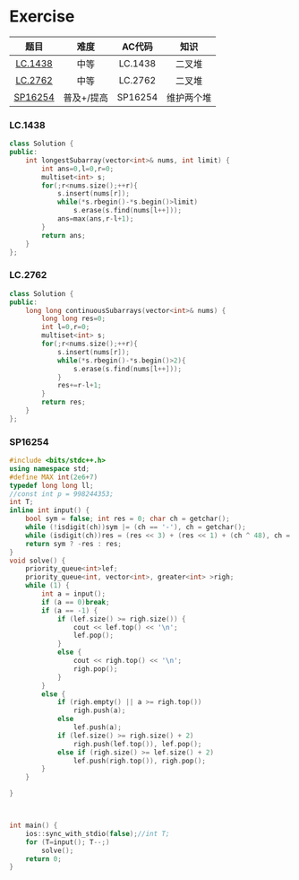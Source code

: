 Exercise
=================
|题目|难度|AC代码|知识|
|:-:|:-:|:-:|:-:|
|[LC.1438](https://leetcode.cn/problems/longest-continuous-subarray-with-absolute-diff-less-than-or-equal-to-limit/)|中等|LC.1438|二叉堆|
|[LC.2762](https://leetcode.cn/problems/continuous-subarrays/description/)|中等|LC.2762|二叉堆|
|[SP16254](https://www.luogu.com.cn/problem/SP16254)|普及+/提高|SP16254|维护两个堆|

### LC.1438
```cpp
class Solution {
public:
    int longestSubarray(vector<int>& nums, int limit) {
        int ans=0,l=0,r=0;
        multiset<int> s;
        for(;r<nums.size();++r){
            s.insert(nums[r]);
            while(*s.rbegin()-*s.begin()>limit)
                s.erase(s.find(nums[l++]));
            ans=max(ans,r-l+1);
        }
        return ans;
    }
};
```

### LC.2762
```cpp
class Solution {
public:
    long long continuousSubarrays(vector<int>& nums) {
        long long res=0;
        int l=0,r=0;
        multiset<int> s;
        for(;r<nums.size();++r){
            s.insert(nums[r]);
            while(*s.rbegin()-*s.begin()>2){
                s.erase(s.find(nums[l++]));
            }
            res+=r-l+1;
        }
        return res;
    }
};
```

### SP16254
```cpp
#include <bits/stdc++.h>
using namespace std;
#define MAX int(2e6+7)
typedef long long ll;
//const int p = 998244353;
int T;
inline int input() {
    bool sym = false; int res = 0; char ch = getchar();
    while (!isdigit(ch))sym |= (ch == '-'), ch = getchar();
    while (isdigit(ch))res = (res << 3) + (res << 1) + (ch ^ 48), ch = getchar();
    return sym ? -res : res;
}
void solve() {
    priority_queue<int>lef;
    priority_queue<int, vector<int>, greater<int> >righ;
    while (1) {
        int a = input();
        if (a == 0)break;
        if (a == -1) {
            if (lef.size() >= righ.size()) {
                cout << lef.top() << '\n';
                lef.pop();
            }
            else {
                cout << righ.top() << '\n';
                righ.pop();
            }
        }
        else {
            if (righ.empty() || a >= righ.top())
                righ.push(a);
            else
                lef.push(a);
            if (lef.size() >= righ.size() + 2)
                righ.push(lef.top()), lef.pop();
            else if (righ.size() >= lef.size() + 2)
                lef.push(righ.top()), righ.pop();
        }
    }

}



int main() {
    ios::sync_with_stdio(false);//int T;
    for (T=input(); T--;)
        solve();
    return 0;
}
```